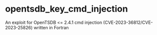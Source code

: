 # opentsdb_key_cmd_injection
An exploit for OpenTSDB &lt;= 2.4.1 cmd injection (CVE-2023-36812/CVE-2023-25826) written in Fortran
